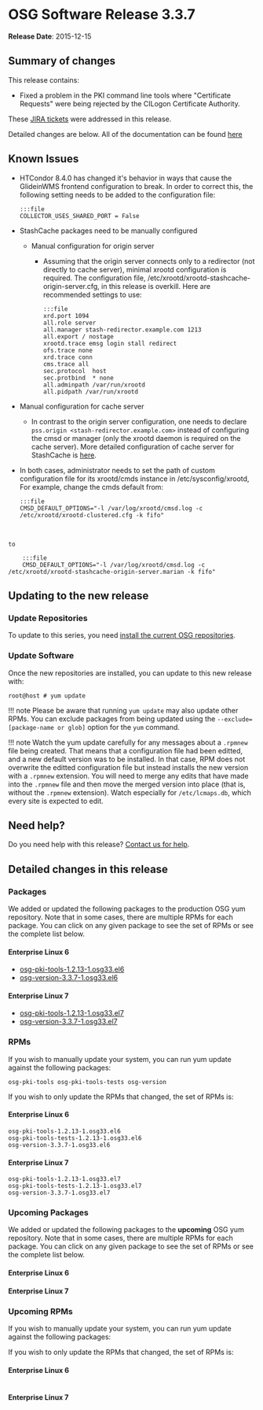 OSG Software Release 3.3.7
==========================

**Release Date**: 2015-12-15

Summary of changes
------------------

This release contains:

-   Fixed a problem in the PKI command line tools where "Certificate Requests" were being rejected by the CILogon Certificate Authority.

These [JIRA tickets](https://jira.opensciencegrid.org/issues/?jql=project%20%3D%20SOFTWARE%20AND%20fixVersion%20%3D%203.3.7%20ORDER%20BY%20priority%20DESC) were addressed in this release.

Detailed changes are below. All of the documentation can be found [here](../../)

Known Issues
------------

-   HTCondor 8.4.0 has changed it's behavior in ways that cause the GlideinWMS frontend configuration to break. In order to correct this, the following setting needs to be added to the configuration file:

        :::file
        COLLECTOR_USES_SHARED_PORT = False

-   StashCache packages need to be manually configured
    -   Manual configuration for origin server
        -   Assuming that the origin server connects only to a redirector (not directly to cache server), minimal xrootd configuration is required. The configuration file, /etc/xrootd/xrootd-stashcache-origin-server.cfg, in this release is overkill. Here are recommended settings to use:

                :::file
                xrd.port 1094
                all.role server
                all.manager stash-redirector.example.com 1213
                all.export / nostage
                xrootd.trace emsg login stall redirect
                ofs.trace none
                xrd.trace conn
                cms.trace all
                sec.protocol  host
                sec.protbind  * none
                all.adminpath /var/run/xrootd
                all.pidpath /var/run/xrootd

-   Manual configuration for cache server
    -   In contrast to the origin server configuration, one needs to declare `pss.origin <stash-redirector.example.com>` instead of configuring the cmsd or manager (only the xrootd daemon is required on the cache server). More detailed configuration of cache server for StashCache is [here](http://opensciencegrid.github.io/StashCache/admin/configure-cache/).
-   In both cases, administrator needs to set the path of custom configuration file for its xrootd/cmds instance in /etc/sysconfig/xrootd, For example, change the cmds default from:

        :::file
        CMSD_DEFAULT_OPTIONS="-l /var/log/xrootd/cmsd.log -c /etc/xrootd/xrootd-clustered.cfg -k fifo"
<br/>

    to

        :::file
        CMSD_DEFAULT_OPTIONS="-l /var/log/xrootd/cmsd.log -c /etc/xrootd/xrootd-stashcache-origin-server.marian -k fifo" 

Updating to the new release
---------------------------

### Update Repositories

To update to this series, you need [install the current OSG repositories](../../common/yum#install-osg-repositories).

### Update Software

Once the new repositories are installed, you can update to this new release with:

``` console
root@host # yum update
```

!!! note
    Please be aware that running `yum update` may also update other RPMs. You can exclude packages from being updated using the `--exclude=[package-name or glob]` option for the `yum` command.

!!! note
    Watch the yum update carefully for any messages about a `.rpmnew` file being created. That means that a configuration file had been editted, and a new default version was to be installed. In that case, RPM does not overwrite the editted configuration file but instead installs the new version with a `.rpmnew` extension. You will need to merge any edits that have made into the `.rpmnew` file and then move the merged version into place (that is, without the `.rpmnew` extension). Watch especially for `/etc/lcmaps.db`, which every site is expected to edit.

Need help?
----------

Do you need help with this release? [Contact us for help](../../common/help).

Detailed changes in this release
--------------------------------

### Packages

We added or updated the following packages to the production OSG yum repository. Note that in some cases, there are multiple RPMs for each package. You can click on any given package to see the set of RPMs or see the complete list below.

#### Enterprise Linux 6

-   [osg-pki-tools-1.2.13-1.osg33.el6](https://koji-hub.batlab.org/koji/search?match=glob&type=build&terms=osg-pki-tools-1.2.13-1.osg33.el6)
-   [osg-version-3.3.7-1.osg33.el6](https://koji-hub.batlab.org/koji/search?match=glob&type=build&terms=osg-version-3.3.7-1.osg33.el6)

#### Enterprise Linux 7

-   [osg-pki-tools-1.2.13-1.osg33.el7](https://koji-hub.batlab.org/koji/search?match=glob&type=build&terms=osg-pki-tools-1.2.13-1.osg33.el7)
-   [osg-version-3.3.7-1.osg33.el7](https://koji-hub.batlab.org/koji/search?match=glob&type=build&terms=osg-version-3.3.7-1.osg33.el7)

### RPMs

If you wish to manually update your system, you can run yum update against the following packages:

    osg-pki-tools osg-pki-tools-tests osg-version

If you wish to only update the RPMs that changed, the set of RPMs is:

#### Enterprise Linux 6

``` file
osg-pki-tools-1.2.13-1.osg33.el6
osg-pki-tools-tests-1.2.13-1.osg33.el6
osg-version-3.3.7-1.osg33.el6
```

#### Enterprise Linux 7

``` file
osg-pki-tools-1.2.13-1.osg33.el7
osg-pki-tools-tests-1.2.13-1.osg33.el7
osg-version-3.3.7-1.osg33.el7
```

### Upcoming Packages

We added or updated the following packages to the **upcoming** OSG yum repository. Note that in some cases, there are multiple RPMs for each package. You can click on any given package to see the set of RPMs or see the complete list below.

#### Enterprise Linux 6

#### Enterprise Linux 7

### Upcoming RPMs

If you wish to manually update your system, you can run yum update against the following packages:

If you wish to only update the RPMs that changed, the set of RPMs is:

#### Enterprise Linux 6

``` file
```

#### Enterprise Linux 7

``` file
```

